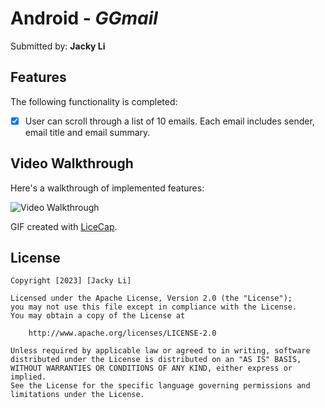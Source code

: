 # Android - *GGmail*

Submitted by: **Jacky Li**

## Features

The following functionality is completed:

* [x] User can scroll through a list of 10 emails. Each email includes sender, email title and email summary.

## Video Walkthrough

Here's a walkthrough of implemented features:

<img src='https://i.imgur.com/7B5IqC7.gif' title='Video Walkthrough' width='' alt='Video Walkthrough' />

GIF created with [LiceCap](http://www.cockos.com/licecap/).


## License

    Copyright [2023] [Jacky Li]

    Licensed under the Apache License, Version 2.0 (the "License");
    you may not use this file except in compliance with the License.
    You may obtain a copy of the License at

        http://www.apache.org/licenses/LICENSE-2.0

    Unless required by applicable law or agreed to in writing, software
    distributed under the License is distributed on an "AS IS" BASIS,
    WITHOUT WARRANTIES OR CONDITIONS OF ANY KIND, either express or implied.
    See the License for the specific language governing permissions and
    limitations under the License.
